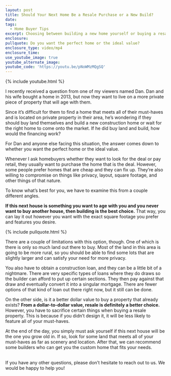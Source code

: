 ```yaml
---
layout: post
title: Should Your Next Home Be a Resale Purchase or a New Build?
date:
tags:
  - Home Buyer Tips
excerpt: Choosing between building a new home yourself or buying a resale property comes down to whether you want the perfect home or the perfect deal.
enclosure:
pullquote: Do you want the perfect home or the ideal value?
enclosure_type: video/mp4
enclosure_time:
use_youtube_image: true
youtube_alternate_image:
youtube_code: 'https://youtu.be/pNoWMzMQgSQ'
---
```



{% include youtube.html %}

I recently received a question from one of my viewers named Dan. Dan and his wife bought a home in 2013, but now they want to live on a more private piece of property that will age with them.&nbsp;

Since it’s difficult for them to find a home that meets all of their must-haves and is located on private property in their area, he’s wondering if they should buy land themselves and build a new construction home or wait for the right home to come onto the market. If he did buy land and build, how would the financing work?&nbsp;

For Dan and anyone else facing this situation, the answer comes down to whether you want the perfect home or the ideal value.&nbsp;

Whenever I ask homebuyers whether they want to look for the deal or pay retail, they usually want to purchase the home that is the deal. However, some people prefer homes that are cheap and they can fix up. They’re also willing to compromise on things like privacy, layout, square footage, and other things of that nature.&nbsp;

To know what’s best for you, we have to examine this from a couple different angles.&nbsp;

**If this next house is something you want to age with you and you never want to buy another house, then building is the best choice.** That way, you can lay it out however you want with the exact square footage you prefer and features you desire.

{% include pullquote.html %}

There are a couple of limitations with this option, though. One of which is there is only so much land out there to buy. Most of the land in this area is going to be more rural, so you should be able to find some lots that are slightly larger and can satisfy your need for more privacy. &nbsp;

You also have to obtain a construction loan, and they can be a little bit of a nightmare. There are very specific types of loans where they do draws so the builder can afford to put up certain sections. They then pay against that draw and eventually convert it into a singular mortgage. There are fewer options of that kind of loan out there right now, but it still can be done.

On the other side, is it a better dollar value to buy a property that already exists? **From a dollar-to-dollar value, resale is definitely a better choice.** However, you have to sacrifice certain things when buying a resale property. This is because if you didn’t design it, it will be less likely to feature all of your must-haves. &nbsp;

At the end of the day, you simply must ask yourself if this next house will be the one you grow old in. If so, look for some land that meets all of your must-haves as far as scenery and location. After that, we can recommend some builders who can get you the custom home that fits your needs.

<br>If you have any other questions, please don’t hesitate to reach out to us. We would be happy to help you!